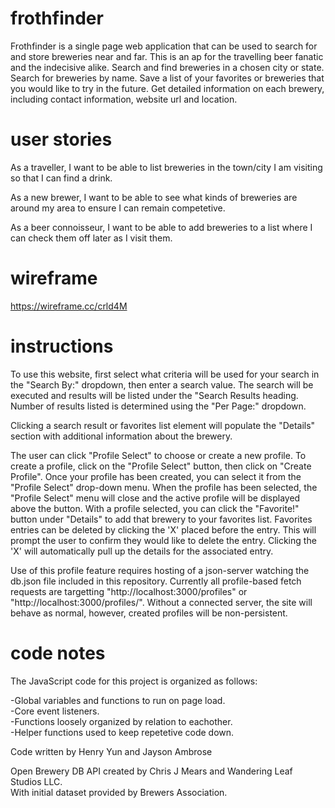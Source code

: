 # frothfinder

Frothfinder is a single page web application that can be used to search for and store breweries near and far. This is an ap for the travelling beer fanatic and the indecisive alike. Search and find breweries in a chosen city or state. Search for breweries by name. Save a list of your favorites or breweries that you would like to try in
the future. Get detailed information on each brewery, including contact information, website url and location. 

# user stories
As a traveller, I want to be able to list breweries in the town/city I am visiting so that I can find a drink.

As a new brewer, I want to be able to see what kinds of breweries are around my area to ensure I can remain competetive.

As a beer connoisseur, I want to be able to add breweries to a list where I can check them off later as I visit them.

# wireframe

https://wireframe.cc/crld4M

# instructions

To use this website, first select what criteria will be used for your search in the "Search By:" dropdown, then enter a search value. The search will be executed and results will be listed under the "Search Results heading. Number of results listed is determined using the "Per Page:" dropdown.

Clicking a search result or favorites list element will populate the "Details" section with additional information about the brewery.

The user can click "Profile Select" to choose or create a new profile. To create a profile, click on the "Profile Select" button, then click on "Create Profile". Once your profile has been created, you can select it from the "Profile Select" drop-down menu. When the profile has been selected, the "Profile Select" menu will close and the active profile will be displayed above the button. With a profile selected, you can click the "Favorite!" button under "Details" to add that brewery to your favorites list. Favorites entries can be deleted by clicking the 'X' placed before the entry. This will prompt the user to confirm they would like to delete the entry. Clicking the 'X' will automatically pull up the details for the associated entry.

Use of this profile feature requires hosting of a json-server watching the db.json file included in this repository. Currently all profile-based fetch requests are targetting "http://localhost:3000/profiles" or "http://localhost:3000/profiles/<profile id>". Without a connected server, the site will behave as normal, however, created profiles will be non-persistent.

# code notes

The JavaScript code for this project is organized as follows:

-Global variables and functions to run on page load.  
-Core event listeners.  
-Functions loosely organized by relation to eachother.  
-Helper functions used to keep repetetive code down. 


 Code written by Henry Yun and Jayson Ambrose

 Open Brewery DB API created by Chris J Mears and Wandering Leaf Studios LLC.  
 With initial dataset provided by Brewers Association.
